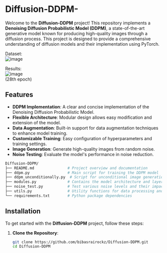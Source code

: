 # Diffusion-DDPM-  

Welcome to the **Diffusion-DDPM** project! This repository implements a **Denoising Diffusion Probabilistic Model (DDPM)**, a state-of-the-art generative model known for producing high-quality images through a diffusion process. This project is designed to provide a comprehensive understanding of diffusion models and their implementation using PyTorch.  

Dataset:  
![image](https://github.com/user-attachments/assets/25e461f9-af54-48c2-b4e0-6dbfe07d3740)  

Results:  
![image](https://github.com/user-attachments/assets/ad8ae1d8-b661-4a1e-9506-7d814943ba50)  
(28th epoch)  

## Features

- **DDPM Implementation**: A clear and concise implementation of the Denoising Diffusion Probabilistic Model.
- **Flexible Architecture**: Modular design allows easy modification and extension of the model.
- **Data Augmentation**: Built-in support for data augmentation techniques to enhance model training.
- **Customizable Training**: Easy configuration of hyperparameters and training settings.
- **Image Generation**: Generate high-quality images from random noise.
- **Noise Testing**: Evaluate the model's performance in noise reduction.
```bash
Diffusion-DDPM/
├── README.md               # Project overview and documentation
├── ddpm.py                 # Main script for training the DDPM model
├── ddpm_unconditionally.py  # Script for unconditional image generation
├── modules.py              # Contains the model architecture and layers
├── noise_test.py           # Test various noise levels and their impact on image quality
├── utils.py                # Utility functions for data processing and augmentation
└── requirements.txt        # Python package dependencies
```

## Installation

To get started with the **Diffusion-DDPM** project, follow these steps:

1. **Clone the Repository**:
   ```bash
   git clone https://github.com/bibasrairockz/Diffusion-DDPM.git
   cd Diffusion-DDPM
   ```
   



